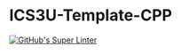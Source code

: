 # ICS3U-Template-CPP

[![GitHub's Super Linter](https://github.com/JacksonNaufal/ICS3U-UnitX-YY-CPP/workflows/GitHub's%20Super%20Linter/badge.svg)](https://github.com/JacksonNaufal/ICS3U-UnitX-YY-CPP/actions)